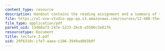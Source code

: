 ```yaml
---
content_type: resource
description: Handout contains the reading assignment and a summary of the lecture.
file: https://ol-ocw-studio-app-qa.s3.amazonaws.com/courses/12-480-thermodynamics-for-geoscientists-fall-2006/29f6310ccfe7aaeac1063949ad803b0f_lecture_3.pdf
file_type: application/pdf
parent_uid: 13d68a73-247e-5223-26c6-a5506c2e8176
resourcetype: Document
title: lecture_3.pdf
uid: 29f6310c-cfe7-aaea-c106-3949ad803b0f
---
```

